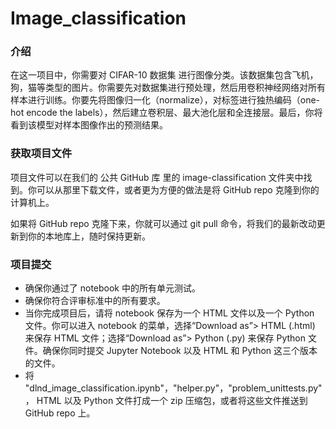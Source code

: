 # Image_classification
 
### 介绍  
在这一项目中，你需要对 CIFAR-10 数据集 进行图像分类。该数据集包含飞机，狗，猫等类型的图片。你需要先对数据集进行预处理，然后用卷积神经网络对所有样本进行训练。你要先将图像归一化（normalize），对标签进行独热编码（one-hot encode the labels），然后建立卷积层、最大池化层和全连接层。最后，你将看到该模型对样本图像作出的预测结果。

### 获取项目文件  
项目文件可以在我们的 公共 GitHub 库 里的 image-classification 文件夹中找到。你可以从那里下载文件，或者更为方便的做法是将 GitHub repo 克隆到你的计算机上。  

如果将 GitHub repo 克隆下来，你就可以通过 git pull 命令，将我们的最新改动更新到你的本地库上，随时保持更新。  

### 项目提交  
 - 确保你通过了 notebook 中的所有单元测试。  
 - 确保你符合评审标准中的所有要求。  
 - 当你完成项目后，请将 notebook 保存为一个 HTML 文件以及一个 Python 文件。你可以进入 notebook 的菜单，选择“Download as”> HTML (.html) 来保存 HTML 文件；选择“Download as”> Python (.py) 来保存 Python 文件。确保你同时提交 Jupyter Notebook 以及 HTML 和 Python 这三个版本的文件。  
 - 将 "dlnd_image_classification.ipynb"，"helper.py"，"problem_unittests.py"， HTML 以及 Python 文件打成一个 zip 压缩包，或者将这些文件推送到 GitHub repo 上。  


